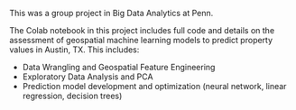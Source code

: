 This was a group project in Big Data Analytics at Penn. 

The Colab notebook in this project includes full code and details on the assessment of geospatial machine learning models to predict 
property values in Austin, TX. This includes: 
  - Data Wrangling and Geospatial Feature Engineering
  - Exploratory Data Analysis and PCA
  - Prediction model development and optimization (neural network, linear regression, decision trees)
